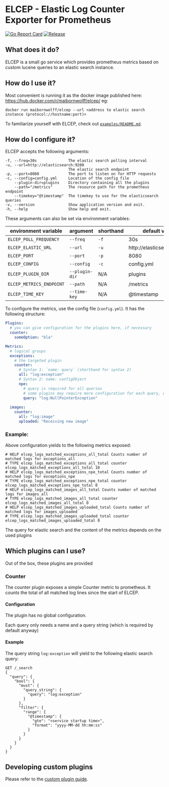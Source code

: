 ELCEP - Elastic Log Counter Exporter for Prometheus
===================================================

[![Go Report Card](https://goreportcard.com/badge/github.com/MaibornWolff/elcep)](https://goreportcard.com/report/github.com/MaibornWolff/elcep)
[![Release](https://img.shields.io/github/release/MaibornWolff/elcep.svg?style=flat-square)](https://github.com/MaibornWolff/elcep/releases/latest)

## What does it do?
ELCEP is a small go service which provides prometheus metrics based on custom lucene queries to an elastic search instance.

## How do I use it?
Most convenient is running it as the docker image published here: https://hub.docker.com/r/maibornwolff/elcep/ eg:
```
docker run maibornwolff/elcep --url <address to elastic search instance (protocol://hostname:port)>
```

To familiarize yourself with ELCEP, check out [`examples/README.md`](examples/README.md).

## How do I configure it?
ELCEP accepts the following arguments:
```
-f, --freq=30s              The elastic search polling interval
-u, --url=http://elasticsearch:9200
                            The elastic search endpoint
-p, --port=8080             The port to listen on for HTTP requests
-c, --config=config.yml     Location of the config file
    --plugin-dir=plugins    Directory containing all the plugins
    --path="/metrics"       The resource path for the prometheus endpoint
    --timekey="@timestamp"  The timekey to use for the elasticsearch queries
-v, --version               Show application version and exit.
-h, --help                  Show help and exit.
```
These arguments can also be set via environment variables:

|  environment variable  |  argument  |  shorthand  |  default value  |
|------------------------|------------|-------------|-----------------|
| `ELCEP_POLL_FREQUENCY` | `--freq`   | `-f`        | 30s             |
| `ELCEP_ELASTIC_URL`    | `--url`    | `-u`        | http://elasticsearch:9200 |
| `ELCEP_PORT`           | `--port`   | `-p`        | 8080            |
| `ELCEP_CONFIG`         | `--config` | `-c`        | config.yml      |
| `ELCEP_PLUGIN_DIR`     | `--plugin-dir` | N/A     | plugins         |
| `ELCEP_METRICS_ENDPOINT` | `--path` | N/A         | /metrics        |
| `ELCEP_TIME_KEY`       | `--time-key` | N/A       | @timestamp      |

To configure the metrics, use the config file (`config.yml`). It has the following structure:

```yaml
Plugins:
  # you can give configuration for the plugins here, if necessary
  counter:
    someOption: "bla"

Metrics:
  # logical groups
  exceptions:
    # the targeted plugin
    counter:
      # Syntax 1: `name: query` (shorthand for syntax 2)
      all: "log:exception"
      # Syntax 2: name: configObject
      npe:
        # query is required for all queries
        # some plugins may require more configuration for each query, e.g. for bucket aggregation
        query: "log:NullPointerException"
  
  images:
    counter:
      all: "log:image"
      uploaded: "Receiving new image" 
```


### Example:

Above configuration yields to the following metrics exposed:
```
# HELP elcep_logs_matched_exceptions_all_total Counts number of matched logs for exceptions_all
# TYPE elcep_logs_matched_exceptions_all_total counter
elcep_logs_matched_exceptions_all_total 10
# HELP elcep_logs_matched_exceptions_npe_total Counts number of matched logs for exceptions_npe
# TYPE elcep_logs_matched_exceptions_npe_total counter
elcep_logs_matched_exceptions_npe_total 0
# HELP elcep_logs_matched_images_all_total Counts number of matched logs for images_all
# TYPE elcep_logs_matched_images_all_total counter
elcep_logs_matched_images_all_total 0
# HELP elcep_logs_matched_images_uploaded_total Counts number of matched logs for images_uploaded
# TYPE elcep_logs_matched_images_uploaded_total counter
elcep_logs_matched_images_uploaded_total 0
```

The query for elastic search and the content of the metrics depends on the used plugins

## Which plugins can I use?

Out of the box, these plugins are provided

### Counter

The counter plugin exposes a simple Counter metric to prometheus.
It counts the total of all matched log lines since the start of ELCEP.

#### Configuration

The plugin has no global configuration.

Each query only needs a name and a query string (which is required by default anyway)

#### Example

The query string `log:exception` will yield to the following elastic search query:
```
GET /_search
{
  "query": {
    "bool": {
      "must": {
        "query_string": {
          "query": "log:exception"
        }
      },
      "filter": {
        "range": {
          "@timestamp": {
            "gte": "<service startup time>",
            "format": "yyyy-MM-dd hh:mm:ss"
          }
        }
      }
    }
  }
}
```

## Developing custom plugins

Please refer to the [custom plugin guide](BUILD-CUSTOM-MONITOR.md).
